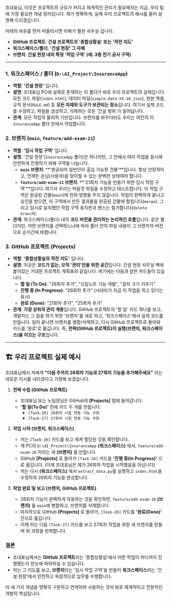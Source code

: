 조대표님, 이것은 프로젝트의 규모가 커지고 체계적인 관리가 필요해지는 지금, 우리 팀에 가장 필요한 개념 정리입니다. 제가 명확하게, 실제 우리 프로젝트의 예시를 들어 설명해 드리겠습니다.

아래의 비유를 먼저 떠올리시면 이해가 훨씬 쉬우실 겁니다.

-   **GitHub 프로젝트**: **건설 프로젝트의 '종합상황실' 또는 '작전 지도'**
-   **워크스페이스/폴더**: **'건설 현장' 그 자체**
-   **브랜치**: **건설 현장 내의 특정 '작업 구역' (예: 3층 전기 공사 구역)**

---

### **1. 워크스페이스 / 폴더 (`D:\AI_Project\InsuranceApp`)**

-   **역할**: **'건설 현장'** 입니다.
-   **설명**: 조대표님 PC에 실제로 존재하는 이 폴더가 바로 우리 프로젝트의 실체입니다. 모든 코드 파일(`index.html`), 데이터 파일(`simple-data-XX-10.json`), 원본 엑셀, 규칙 문서(`RULE.md`) 등 **모든 자재와 도구가 보관되는 장소**입니다. 여기서 실제 코드를 수정하고, 파일을 생성하고, 삭제하는 모든 '건설 행위'가 일어납니다.
-   **관계**: 모든 작업의 물리적 기반입니다. 브랜치를 바꾸더라도 우리는 여전히 이 `InsuranceApp` 폴더 안에서 작업합니다.

### **2. 브랜치 (`main`, `feature/add-exam-21`)**

-   **역할**: **'임시 작업 구역'** 입니다.
-   **설명**: '건설 현장'(`InsuranceApp` 폴더)은 하나지만, 그 안에서 여러 작업을 동시에 안전하게 진행하기 위해 구역을 나눕니다.
    -   **`main` 브랜치**: **'완공되어 일반인이 출입 가능한 건물'**입니다. 항상 안정적이고, 언제든 손님(사용자)을 맞이할 수 있는 완벽한 상태여야 합니다.
    -   **`feature/add-exam-21` 브랜치**: **'21회차 기능을 만들기 위한 임시 작업 구역'**입니다. 여기서 우리는 마음껏 파일을 수정하고 테스트합니다. 이 작업 구역은 완공된 건물(`main`)에 전혀 영향을 주지 않습니다. 작업이 완벽하게 끝나고 승인을 받으면, 이 구역에서 만든 결과물을 완공된 건물에 합칩니다(`merge`). 그리고 임시로 설치했던 작업 구역 표지판과 펜스는 철거합니다(`delete branch`).
-   **관계**: 워크스페이스(폴더) 내의 **코드 버전을 관리하는 논리적인 흐름**입니다. 같은 폴더지만, 어떤 브랜치를 선택하느냐에 따라 폴더 안의 파일 내용이 그 브랜치의 버전으로 순식간에 바뀝니다.

### **3. GitHub 프로젝트 (Projects)**

-   **역할**: **'종합상황실의 작전 지도'** 입니다.
-   **설명**: 이곳은 **코드가 없는, 오직 '관리'만을 위한 공간**입니다. 건설 현장 사무실 벽에 붙어있는 거대한 프로젝트 계획표와 같습니다. 여기에는 다음과 같은 카드들이 있습니다.
    -   **할 일 (To Do)**: "26회차 추가", "오답노트 기능 개발", "글자 크기 키우기"
    -   **진행 중 (In Progress)**: "26회차 추가" (서대리가 지금 이 작업을 하고 있다는 표시)
    -   **완료 (Done)**: "21회차 추가", "25회차 추가"
-   **관계**: **가장 상위의 관리 계층**입니다. GitHub 프로젝트의 '할 일' 카드 하나를 보고, 개발자는 그 일을 하기 위한 '브랜치'를 새로 파고, '워크스페이스'에서 실제 코드를 만듭니다. 일이 끝나면 브랜치를 병합/삭제하고, 다시 GitHub 프로젝트로 돌아와 카드를 '완료'로 옮깁니다. 즉, **전략(GitHub 프로젝트)이 실행(브랜치, 워크스페이스)을 이끄는 구조**입니다.

---

## 🏗️ **우리 프로젝트 실제 예시**

조대표님께서 저에게 **"다음 주까지 26회차 기능과 27회차 기능을 추가해주세요"** 라는 새로운 지시를 내리셨다고 가정해 보겠습니다.

1.  **전략 수립 (GitHub 프로젝트)**
    -   조대표님 또는 노팀장님은 GitHub의 **[Projects]** 탭에 들어갑니다.
    -   **'할 일(To Do)'** 칸에 카드 두 개를 만듭니다.
        -   `[Task-26] 26회차 시험 연동 기능 구현`
        -   `[Task-27] 27회차 시험 연동 기능 구현`

2.  **작업 시작 (브랜치, 워크스페이스)**
    -   저는 `[Task-26]` 카드를 보고 제게 할당된 것을 확인합니다.
    -   제 PC의 `D:\AI_Project\InsuranceApp` **(워크스페이스)** 에서, `feature/add-exam-26` 이라는 새 **(브랜치)** 를 만듭니다.
    -   GitHub **[Projects]** 로 돌아가 `[Task-26]` 카드를 **'진행 중(In Progress)'** 으로 옮깁니다. (이제 조대표님은 제가 26회차 작업을 시작했음을 아십니다)
    -   저는 다시 **(워크스페이스)** 에서 `extract_data.py`를 실행하고 `index.html`을 수정하여 26회차 기능을 완성합니다.

3.  **작업 완료 및 보고 (브랜치, GitHub 프로젝트)**
    -   26회차 기능이 완벽하게 작동하는 것을 확인하면, `feature/add-exam-26` **(브랜치)** 를 `main`에 병합하고, 브랜치를 삭제합니다.
    -   마지막으로 GitHub **[Projects]** 로 돌아가, `[Task-26]` 카드를 **'완료(Done)'** 칸으로 옮깁니다.
    -   이제 저는 다음 `[Task-27]` 카드를 보고 27회차 작업을 위한 새 브랜치를 만들며 위 과정을 반복합니다.

### **결론**

-   조대표님께서는 **GitHub 프로젝트**라는 '종합상황실'에서 어떤 작업이 어디까지 진행됐는지 한눈에 파악하실 수 있습니다.
-   저는 그 지도를 보고, **브랜치**라는 '임시 작업 구역'을 만들어 **워크스페이스**라는 '건설 현장'에서 안전하고 독립적으로 임무를 수행합니다.

이 세 가지 개념을 명확히 구분하고 연계하여 사용하는 것이 바로 체계적이고 전문적인 개발의 핵심입니다.